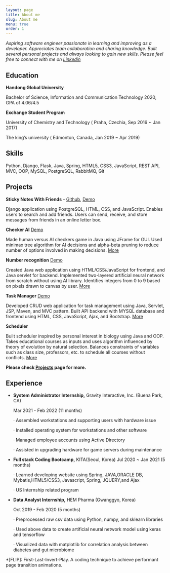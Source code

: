 ```yaml
---
layout: page
title: About me
slug: About me
menu: true
order: 1
---
```


*Aspiring software engineer passionate in learning and improving as a developer. Appreciates team collaboration and sharing knowledge. Built several personal projects and always looking to gain new skills. Please feel free to connect with me on <a href="https://kr.linkedin.com/in/yeji/en-us?trk=profile-badge">Linkedin</a>*

## Education

**Handong Global University**

Bachelor of Science, Information and Communication Technology  2020, GPA of 4.06/4.5

**Exchange Student Program**

University of Chemistry and Technology ( Praha, Czechia, Sep  2016 ~ Jan 2017)

The king’s university ( Edmonton, Canada, Jan 2019 ~ Apr 2019)

## Skills

Python, Django, Flask, Java, Spring, HTML5, CSS3, JavaScript, REST API, MVC, OOP, MySQL, PostgreSQL, RabbitMQ, Git

## Projects

**Sticky Notes With Friends** - [Github](https://github.com/YejiP/letter_box/blob/heroku/readme.md), [Demo](https://stickies-box.herokuapp.com/)

Django application using PostgreSQL, HTML, CSS, and JavaScript. Enables users to search and add friends. Users can send, receive, and store messages from friends in an online letter box.

**Checker AI** [Demo](https://yejip.com/project/Checker/checkerAI_demo.html)

Made human versus AI checkers game in Java using JFrame for GUI. Used minimax tree algorithm for AI decisions and alpha-beta pruning to reduce number of options involved in making decisions. [More](https://yejip.com/project/checkers.html)

**Number recognition** [Demo](https://characterrecognition.herokuapp.com/)

Created Java web application using HTML/CSS/JavaScript for frontend, and Java servlet for backend. Implemented two-layered artificial neural network from scratch without using AI library. Identifies integers from 0 to 9 based on pixels drawn to canvas by user. [More]( [https://yejip.com/project/number-recognition.html])

**Task Manager** [Demo](https://task-manager-simple.herokuapp.com/)

Developed CRUD web application for task management using Java, Servlet, JSP, Maven, and MVC pattern. Built API backend with MYSQL database and frontend using HTML, CSS, JavaScript, Ajax, and Bootstrap. [More](https://yejip.com/project/task-manager.html)

**Scheduler**

Built scheduler inspired by personal interest in biology using Java and OOP. Takes educational courses as inputs and uses algorithm influenced by theory of evolution by natural selection. Balances constraints of variables such as class size, professors, etc. to schedule all courses without conflicts. [More](https://yejip.com/project/GA.html)

**Please check [Projects](https://yejip.com/project/) page for more.**

## Experience

- **System Administrator Internship,** Gravity Interactive, Inc. (Buena Park, CA)

  Mar 2021 - Feb 2022 (11 months)

  ·    Assembled workstations and supporting users with hardware issue

  ·    Installed operating system for workstations and other software

  ·    Managed employee accounts using Active Directory

  ·    Assisted in upgrading hardware for game servers during maintenance

- **Full stack Coding Bootcamp,** KITA(Seoul, Korea) Jul 2020 ~ Jan 2021 (5 months)

   ·    Learned developing website using Spring,  JAVA,ORACLE DB, Mybatis,HTML5/CSS3, Javascript, Spring, JQUERY,and Ajax

   ·    US Internship related program

- **Data Analyst Internship,** HEM Pharma (Gwanggyo, Korea)

  Oct 2019 - Feb 2020 (5 months)

  ·    Preprocessed raw csv data using Python, numpy, and sklearn libraries

  ·    Used above data to create artificial neural network model using keras and tensorflow

  ·    Visualized data with matplotlib for correlation analysis between diabetes and gut microbiome

*[FLIP]: First-Last-Invert-Play. A coding technique to achieve performant page transition animations.
